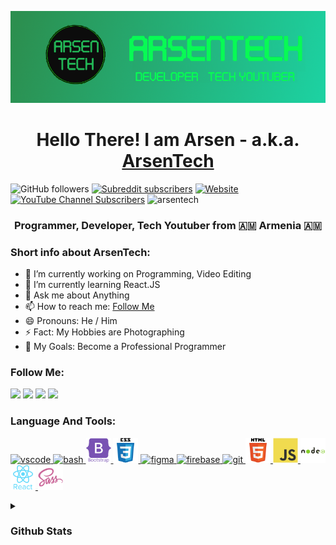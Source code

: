 ![Header](https://github.com/ArsenTech/ArsenTech/blob/main/assets/header.png)

<h1 align="center">Hello There! I am Arsen - a.k.a. <a href="https://arsentech.github.io/">ArsenTech</a></h1>

<p align="left">
<img alt="GitHub followers" src="https://img.shields.io/github/followers/ArsenTech?color=black&label=Github%20Followers&logo=Github&logoColor=white&style=for-the-badge">
<a href="https://www.reddit.com/r/ArsenTech" target="_blank"><img alt="Subreddit subscribers" src="https://img.shields.io/reddit/subreddit-subscribers/ArsenTech?style=for-the-badge" /></a>
<a href="https://arsentech.github.io" target="_blank"><img alt="Website" src="https://img.shields.io/website?down_color=dc3545&down_message=Offline&label=ArsenTech%27s%20Website&style=for-the-badge&up_color=22b455&up_message=Online&url=https%3A%2F%2Farsentech.github.io"></a>
<a href="https://www.youtube.com/channel/UCrtH0g6NE8tW5VIEgDySYtg" target="_blank"><img alt="YouTube Channel Subscribers" src="https://img.shields.io/youtube/channel/subscribers/UCrtH0g6NE8tW5VIEgDySYtg?color=ff0000&style=for-the-badge"></a>
<img src="https://komarev.com/ghpvc/?username=arsentech&label=Profile%20views&color=0e75b6&style=for-the-badge" alt="arsentech" />
</p>

<h3 align="center">Programmer, Developer, Tech Youtuber from 🇦🇲 Armenia 🇦🇲</h3>

### Short info about ArsenTech:
- 🔭 I’m currently working on Programming, Video Editing
- 🌱 I’m currently learning React.JS
- 💬 Ask me about Anything
- 📫 How to reach me: [Follow Me](#follow-me)
- 😄 Pronouns: He / Him
- ⚡ Fact: My Hobbies are Photographing
- 🥅 My Goals: Become a Professional Programmer

### Follow Me:
<a href="https://www.youtube.com/channel/UCrtH0g6NE8tW5VIEgDySYtg" target="_blank"><img src="https://img.shields.io/badge/ArsenTech%20-%23FF0000.svg?&style=for-the-badge&logo=YouTube&logoColor=white"/></a>
<a href="https://scratch.mit.edu/users/ArsenTech/" target="_blank"><img src="https://img.shields.io/badge/-ArsenTech-orange?style=for-the-badge&logo=scratch&logoColor=white"></a>
<a href="https://www.reddit.com/user/ArsenTech" target="_blank"><img src="https://img.shields.io/badge/-ArsenTech-FF4500?style=for-the-badge&logo=reddit&logoColor=white"></a>
<a href="https://codepen.io/ArsenJS" target="_blank"><img src="https://img.shields.io/badge/-ArsenTech-white?style=for-the-badge&logo=codepen&logoColor=black"></a>

### Language And Tools:
<p align="left"> <a href="https://code.visualstudio.com/" target="_blank" rel="noreferrer"><img src="https://user-images.githubusercontent.com/62609185/97418448-43ae2200-1922-11eb-8906-bb03fdf14932.png" alt="vscode" width="40" height="40"/></a><a href="https://www.gnu.org/software/bash/" target="_blank" rel="noreferrer"> <img src="https://www.vectorlogo.zone/logos/gnu_bash/gnu_bash-icon.svg" alt="bash" width="40" height="40"/> </a> <a href="https://getbootstrap.com" target="_blank" rel="noreferrer"> <img src="https://raw.githubusercontent.com/devicons/devicon/master/icons/bootstrap/bootstrap-plain-wordmark.svg" alt="bootstrap" width="40" height="40"/> </a> <a href="https://www.w3schools.com/css/" target="_blank" rel="noreferrer"> <img src="https://raw.githubusercontent.com/devicons/devicon/master/icons/css3/css3-original-wordmark.svg" alt="css3" width="40" height="40"/> </a> <a href="https://www.figma.com/" target="_blank" rel="noreferrer"> <img src="https://www.vectorlogo.zone/logos/figma/figma-icon.svg" alt="figma" width="40" height="40"/> </a> <a href="https://firebase.google.com/" target="_blank" rel="noreferrer"> <img src="https://www.vectorlogo.zone/logos/firebase/firebase-icon.svg" alt="firebase" width="40" height="40"/> </a> <a href="https://git-scm.com/" target="_blank" rel="noreferrer"> <img src="https://www.vectorlogo.zone/logos/git-scm/git-scm-icon.svg" alt="git" width="40" height="40"/> </a> <a href="https://www.w3.org/html/" target="_blank" rel="noreferrer"> <img src="https://raw.githubusercontent.com/devicons/devicon/master/icons/html5/html5-original-wordmark.svg" alt="html5" width="40" height="40"/> </a> <a href="https://developer.mozilla.org/en-US/docs/Web/JavaScript" target="_blank" rel="noreferrer"> <img src="https://raw.githubusercontent.com/devicons/devicon/master/icons/javascript/javascript-original.svg" alt="javascript" width="40" height="40"/> </a> <a href="https://nodejs.org" target="_blank" rel="noreferrer"> <img src="https://raw.githubusercontent.com/devicons/devicon/master/icons/nodejs/nodejs-original-wordmark.svg" alt="nodejs" width="40" height="40"/> </a> <a href="https://reactjs.org/" target="_blank" rel="noreferrer"> <img src="https://raw.githubusercontent.com/devicons/devicon/master/icons/react/react-original-wordmark.svg" alt="react" width="40" height="40"/> </a> <a href="https://sass-lang.com" target="_blank" rel="noreferrer"> <img src="https://raw.githubusercontent.com/devicons/devicon/master/icons/sass/sass-original.svg" alt="sass" width="40" height="40"/> </a>

<details>
  <summary><h3>Github Stats</h3></summary>
  <img alt="ArsenTech's Github Stats" src="https://github-readme-stats.vercel.app/api?username=ArsenTech&show_icons=true&hide_border=true&theme=vue" />
  <img alt="Top Languages" src="https://github-readme-stats.vercel.app/api/top-langs/?username=ArsenTech&layout=compact&theme=vue" />
  <img alt="Current Streak" src="https://github-readme-streak-stats.herokuapp.com/?user=arsentech&theme=vue" alt="arsentech" />
  <img alt="contribution-graph" src="https://activity-graph.herokuapp.com/graph?username=arsentech&custom_title=ArsenTech's%20Contribution%20Graph&hide_border=true&bg_color=ffffff&color=22b455&line=22b455&point=204829">
</details>
